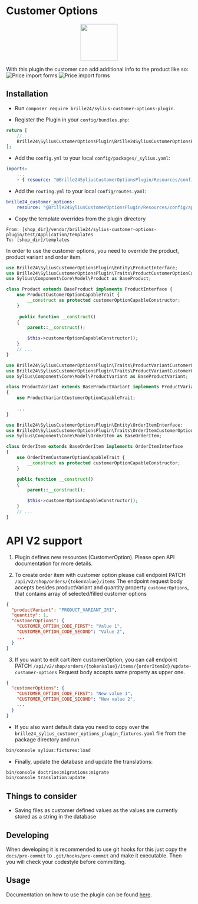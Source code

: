 # Customer Options
<p align="center"><img src="https://sylius.com/assets/badge-approved-by-sylius.png" width="100px"></p>

With this plugin the customer can add additional info to the product like so:
![Price import forms](docs/images/customeroption_frontend.png "The customer can upload a file")
![Price import forms](docs/images/customeroption_frontend_cart.png "And it will be displayed in the cart")

## Installation

* Run `composer require brille24/sylius-customer-options-plugin`.

* Register the Plugin in your `config/bundles.php`:

```php
return [
    //...
    Brille24\SyliusCustomerOptionsPlugin\Brille24SyliusCustomerOptionsPlugin::class => ['all' => true],
];
```
* Add the `config.yml` to your local `config/packages/_sylius.yaml`:
```yaml
imports:
    ...
    - { resource: "@Brille24SyliusCustomerOptionsPlugin/Resources/config/app/config.yml" }
```

* Add the `routing.yml` to your local `config/routes.yaml`:
```yaml
brille24_customer_options:
    resource: "@Brille24SyliusCustomerOptionsPlugin/Resources/config/app/routing.yml"
```

* Copy the template overrides from the plugin directory
```
From: [shop_dir]/vendor/brille24/sylius-customer-options-plugin/test/Application/templates
To: [shop_dir]/templates
```

In order to use the customer options, you need to override the product, product variant and order item.
```php
use Brille24\SyliusCustomerOptionsPlugin\Entity\ProductInterface;
use Brille24\SyliusCustomerOptionsPlugin\Traits\ProductCustomerOptionCapableTrait;
use Sylius\Component\Core\Model\Product as BaseProduct;

class Product extends BaseProduct implements ProductInterface {
    use ProductCustomerOptionCapableTrait {
        __construct as protected customerOptionCapableConstructor;
    }
    
     public function __construct()
    {
        parent::__construct();

        $this->customerOptionCapableConstructor();
    }
    // ...
}
```

```php
use Brille24\SyliusCustomerOptionsPlugin\Traits\ProductVariantCustomerOptionCapableTraitInterface;
use Brille24\SyliusCustomerOptionsPlugin\Traits\ProductVariantCustomerOptionCapableTrait;
use Sylius\Component\Core\Model\ProductVariant as BaseProductVariant;

class ProductVariant extends BaseProductVariant implements ProductVariantCustomerOptionCapableTraitInterface
{
    use ProductVariantCustomerOptionCapableTrait;
    
    ...
}
```

```php
use Brille24\SyliusCustomerOptionsPlugin\Entity\OrderItemInterface;
use Brille24\SyliusCustomerOptionsPlugin\Traits\OrderItemCustomerOptionCapableTrait;
use Sylius\Component\Core\Model\OrderItem as BaseOrderItem;

class OrderItem extends BaseOrderItem implements OrderItemInterface
{
    use OrderItemCustomerOptionCapableTrait {
        __construct as protected customerOptionCapableConstructor;
    }

    public function __construct()
    {
        parent::__construct();

        $this->customerOptionCapableConstructor();
    }
    // ...
}
```

# API V2 support

1. Plugin defines new resources (CustomerOption). Please open API documentation for more details.

2. To create order item with customer option please call endpoint PATCH `/api/v2/shop/orders/{tokenValue}/items`
The endpoint request body accepts besides productVariant and quantity property `customerOptions`, that contains array of selected/filled customer options
```JSON
{
  "productVariant": "PRODUCT_VARIANT_IRI",
  "quantity": 1,
  "customerOptions": {
    "CUSTOMER_OPTION_CODE_FIRST": "Value 1",
    "CUSTOMER_OPTION_CODE_SECOND": "Value 2",
    ...  
  }
}
```

3. If you want to edit cart item customerOption, you can call endpoint PATCH `/api/v2/shop/orders/{tokenValue}/items/{orderItemId}/update-customer-options`
Request body accepts same property as upper one.
```JSON
{
  "customerOptions": {
    "CUSTOMER_OPTION_CODE_FIRST": "New value 1",
    "CUSTOMER_OPTION_CODE_SECOND": "New value 2",
    ...  
  }
}
```


* If you also want default data you need to copy over the `brille24_sylius_customer_options_plugin_fixtures.yaml` file from the package directory and run
```bash
bin/console sylius:fixtures:load
```

* Finally, update the database and update the translations:
```bash
bin/console doctrine:migrations:migrate
bin/console translation:update
```

## Things to consider
* Saving files as customer defined values as the values are currently stored as a string in the database

## Developing
When developing it is recommended to use git hooks for this just copy the `docs/pre-commit` to `.git/hooks/pre-commit` and make it executable. Then you will check your codestyle before committing.

## Usage
Documentation on how to use the plugin can be found [here](docs/usage.md).

